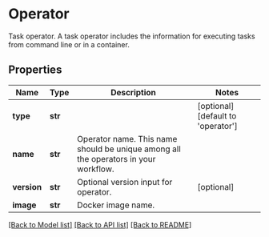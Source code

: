 # Operator

Task operator.  A task operator includes the information for executing tasks from command line or in a container.
## Properties
Name | Type | Description | Notes
------------ | ------------- | ------------- | -------------
**type** | **str** |  | [optional] [default to 'operator']
**name** | **str** | Operator name. This name should be unique among all the operators in your workflow. | 
**version** | **str** | Optional version input for operator. | [optional] 
**image** | **str** | Docker image name. | 

[[Back to Model list]](../README.md#documentation-for-models) [[Back to API list]](../README.md#documentation-for-api-endpoints) [[Back to README]](../README.md)



